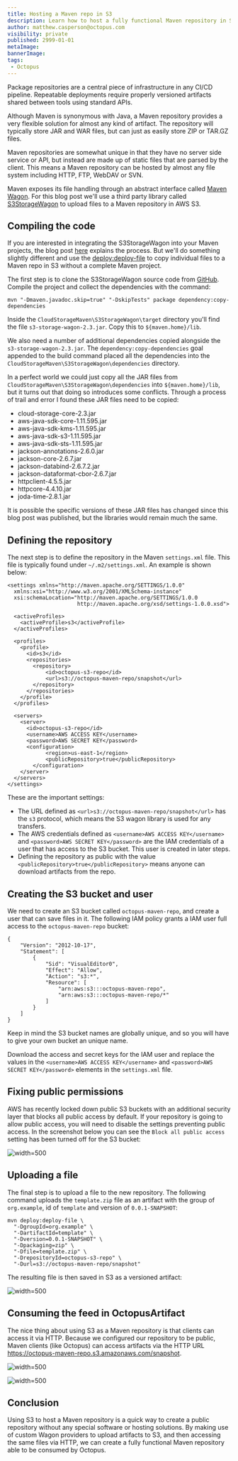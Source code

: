 ```yaml
---
title: Hosting a Maven repo in S3
description: Learn how to host a fully functional Maven repository in S3
author: matthew.casperson@octopus.com
visibility: private
published: 2999-01-01
metaImage:
bannerImage:
tags:
 - Octopus
---
```


Package repositories are a central piece of infrastructure in any CI/CD pipeline. Repeatable deployments require properly versioned artifacts shared between tools using standard APIs.

Although Maven is synonymous with Java, a Maven repository provides a very flexible solution for almost any kind of artifact. The repository will typically store JAR and WAR files, but can just as easily store ZIP or TAR.GZ files.

Maven repositories are somewhat unique in that they have no server side service or API, but instead are made up of static files that are parsed by the client. This means a Maven repository can be hosted by almost any file system including HTTP, FTP, WebDAV or SVN.

Maven exposes its file handling through an abstract interface called [Maven Wagon](https://maven.apache.org/wagon/). For this blog post we'll use a third party library called [S3StorageWagon](https://github.com/gkatzioura/CloudStorageMaven/tree/master/S3StorageWagon) to upload files to a Maven repository in AWS S3.

## Compiling the code

If you are interested in integrating the S3StorageWagon into your Maven projects, the blog post [here](https://egkatzioura.com/2018/04/09/host-your-maven-artifacts-using-amazon-s3/) explains the process. But we'll do something slightly different and use the [deploy:deploy-file](http://maven.apache.org/guides/mini/guide-3rd-party-jars-remote.html) to copy individual files to a Maven repo in S3 without a complete Maven project.

The first step is to clone the S3StorageWagon source code from [GitHub](https://github.com/gkatzioura/CloudStorageMaven). Compile the project and collect the dependencies with the command:

```
mvn "-Dmaven.javadoc.skip=true" "-DskipTests" package dependency:copy-dependencies
```

Inside the `CloudStorageMaven\S3StorageWagon\target` directory you'll find the file `s3-storage-wagon-2.3.jar`. Copy this to `${maven.home}/lib`.

We also need a number of additional dependencies copied alongside the `s3-storage-wagon-2.3.jar`. The `dependency:copy-dependencies` goal appended to the build command placed all the dependencies into the `CloudStorageMaven\S3StorageWagon\dependencies` directory.

In a perfect world we could just copy all the JAR files from `CloudStorageMaven\S3StorageWagon\dependencies` into `${maven.home}/lib`, but it turns out that doing so introduces some conflicts. Through a process of trail and error I found these JAR files need to be copied:

* cloud-storage-core-2.3.jar
* aws-java-sdk-core-1.11.595.jar
* aws-java-sdk-kms-1.11.595.jar
* aws-java-sdk-s3-1.11.595.jar
* aws-java-sdk-sts-1.11.595.jar
* jackson-annotations-2.6.0.jar
* jackson-core-2.6.7.jar
* jackson-databind-2.6.7.2.jar
* jackson-dataformat-cbor-2.6.7.jar
* httpclient-4.5.5.jar
* httpcore-4.4.10.jar
* joda-time-2.8.1.jar

It is possible the specific versions of these JAR files has changed since this blog post was published, but the libraries would remain much the same.

## Defining the repository

The next step is to define the repository in the Maven `settings.xml` file. This file is typically found under `~/.m2/settings.xml`. An example is shown below:

```
<settings xmlns="http://maven.apache.org/SETTINGS/1.0.0"
  xmlns:xsi="http://www.w3.org/2001/XMLSchema-instance"
  xsi:schemaLocation="http://maven.apache.org/SETTINGS/1.0.0
                      http://maven.apache.org/xsd/settings-1.0.0.xsd">

  <activeProfiles>
    <activeProfile>s3</activeProfile>
  </activeProfiles>

  <profiles>
    <profile>
      <id>s3</id>
      <repositories>
        <repository>
            <id>octopus-s3-repo</id>
            <url>s3://octopus-maven-repo/snapshot</url>
        </repository>
      </repositories>
    </profile>
  </profiles>

  <servers>
    <server>
      <id>octopus-s3-repo</id>
      <username>AWS ACCESS KEY</username>
      <password>AWS SECRET KEY</password>
      <configuration>
		    <region>us-east-1</region>
		    <publicRepository>true</publicRepository>
	    </configuration>
    </server>
  </servers>
</settings>
```

These are the important settings:

* The URL defined as `<url>s3://octopus-maven-repo/snapshot</url>` has the `s3` protocol, which means the S3 wagon library is used for any transfers.
* The AWS credentials defined as `<username>AWS ACCESS KEY</username>` and `<password>AWS SECRET KEY</password>` are the IAM credentials of a user that has access to the S3 bucket. This user is created in later steps.
* Defining the repository as public with the value `<publicRepository>true</publicRepository>` means anyone can download artifacts from the repo.

## Creating the S3 bucket and user

We need to create an S3 bucket called `octopus-maven-repo`, and create a user that can save files in it. The following IAM policy grants a IAM user full access to the `octopus-maven-repo` bucket:

```
{
    "Version": "2012-10-17",
    "Statement": [
        {
            "Sid": "VisualEditor0",
            "Effect": "Allow",
            "Action": "s3:*",
            "Resource": [
                "arn:aws:s3:::octopus-maven-repo",
                "arn:aws:s3:::octopus-maven-repo/*"
            ]
        }
    ]
}
```

Keep in mind the S3 bucket names are globally unique, and so you will have to give your own bucket an unique name.

Download the access and secret keys for the IAM user and replace the values in the `<username>AWS ACCESS KEY</username>` and `<password>AWS SECRET KEY</password>` elements in the `settings.xml` file.

## Fixing public permissions

AWS has recently locked down public S3 buckets with an additional security layer that blocks all public access by default. If your repository is going to allow public access, you will need to disable the settings preventing public access. In the screenshot below you can see the `Block all public access` setting has been turned off for the S3 bucket:

![](permissions.png "width=500")

## Uploading a file

The final step is to upload a file to the new repository. The following command uploads the `template.zip` file as an artifact with the group of `org.example`, id of `template` and version of `0.0.1-SNAPSHOT`:

```
mvn deploy:deploy-file \
  "-DgroupId=org.example" \
  "-DartifactId=template" \
  "-Dversion=0.0.1-SNAPSHOT" \
  "-Dpackaging=zip" \
  "-Dfile=template.zip" \
  "-DrepositoryId=octopus-s3-repo" \
  "-Durl=s3://octopus-maven-repo/snapshot"
```

The resulting file is then saved in S3 as a versioned artifact:

![](s3.png "width=500")

## Consuming the feed in OctopusArtifact

The nice thing about using S3 as a Maven repository is that clients can access it via HTTP. Because we configured our repository
to be public, Maven clients (like Octopus) can access artifacts via the HTTP URL https://octopus-maven-repo.s3.amazonaws.com/snapshot.

![](octopus.png "width=500")

![](test.png "width=500")

## Conclusion

Using S3 to host a Maven repository is a quick way to create a public repository without any special software or hosting solutions. By making use of custom Wagon providers to upload artifacts to S3, and then accessing the same files via HTTP, we can create a fully functional Maven repository able to be consumed by Octopus.
